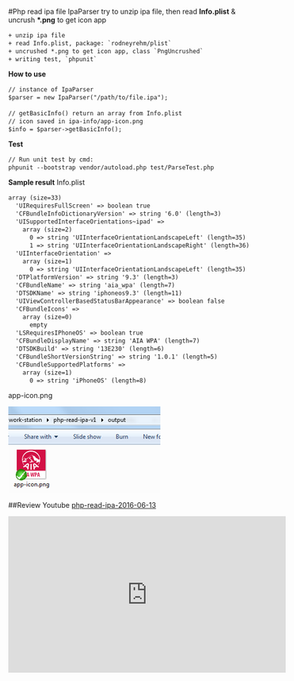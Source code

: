 #Php read ipa file
IpaParser try to unzip ipa file, then read __Info.plist__ & uncrush __*.png__ to get icon app

    + unzip ipa file
    + read Info.plist, package: `rodneyrehm/plist`
    + uncrushed *.png to get icon app, class `PngUncrushed`
    + writing test, `phpunit`
    
**How to use**

    // instance of IpaParser
    $parser = new IpaParser("/path/to/file.ipa");
    
    // getBasicInfo() return an array from Info.plist
    // icon saved in ipa-info/app-icon.png
    $info = $parser->getBasicInfo();

**Test**
  
    // Run unit test by cmd:
    phpunit --bootstrap vendor/autoload.php test/ParseTest.php
    
**Sample result**
Info.plist

    array (size=33)
      'UIRequiresFullScreen' => boolean true
      'CFBundleInfoDictionaryVersion' => string '6.0' (length=3)
      'UISupportedInterfaceOrientations~ipad' => 
        array (size=2)
          0 => string 'UIInterfaceOrientationLandscapeLeft' (length=35)
          1 => string 'UIInterfaceOrientationLandscapeRight' (length=36)
      'UIInterfaceOrientation' => 
        array (size=1)
          0 => string 'UIInterfaceOrientationLandscapeLeft' (length=35)
      'DTPlatformVersion' => string '9.3' (length=3)
      'CFBundleName' => string 'aia_wpa' (length=7)
      'DTSDKName' => string 'iphoneos9.3' (length=11)
      'UIViewControllerBasedStatusBarAppearance' => boolean false
      'CFBundleIcons' => 
        array (size=0)
          empty
      'LSRequiresIPhoneOS' => boolean true
      'CFBundleDisplayName' => string 'AIA WPA' (length=7)
      'DTSDKBuild' => string '13E230' (length=6)
      'CFBundleShortVersionString' => string '1.0.1' (length=5)
      'CFBundleSupportedPlatforms' => 
        array (size=1)
          0 => string 'iPhoneOS' (length=8)
app-icon.png

![app-icon](https://raw.githubusercontent.com/hoanganh25991/hoanganh25991.github.io/master/images/app-icon-2016-06-13_105958.png)

##Review Youtube
[php-read-ipa-2016-06-13](https://www.youtube.com/watch?v=20c_61B_hPc)

<iframe width="560" height="315" src="https://www.youtube.com/embed/20c_61B_hPc" frameborder="0" allowfullscreen></iframe>